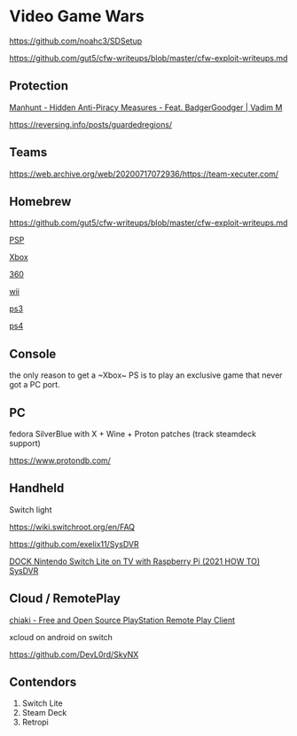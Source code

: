 # Video Game Wars

https://github.com/noahc3/SDSetup

https://github.com/gut5/cfw-writeups/blob/master/cfw-exploit-writeups.md

## Protection

[Manhunt - Hidden Anti-Piracy Measures - Feat. BadgerGoodger | Vadim M](https://www.youtube.com/watch?v=WfDg7BidsY4)

https://reversing.info/posts/guardedregions/

## Teams

https://web.archive.org/web/20200717072936/https://team-xecuter.com/

## Homebrew

https://github.com/gut5/cfw-writeups/blob/master/cfw-exploit-writeups.md

[PSP](https://www.youtube.com/watch?v=INdUZk4NFIA)

[Xbox](https://www.youtube.com/watch?v=6fOjGLCctEY) 

[360](https://www.youtube.com/watch?v=uxjpmc8ZIxM)

[wii](https://www.youtube.com/watch?v=0rjaiNIc4W8)

[ps3](https://www.youtube.com/watch?v=DUGGJpn2_zY)

[ps4](https://www.youtube.com/watch?v=QMiubC6LdTA)

## Console

the only reason to get a ~Xbox~ PS is to play an exclusive game that never got a PC port.

## PC

fedora SilverBlue with X + Wine + Proton patches (track steamdeck support)

https://www.protondb.com/

## Handheld

Switch light

https://wiki.switchroot.org/en/FAQ

https://github.com/exelix11/SysDVR

[DOCK Nintendo Switch Lite on TV with Raspberry Pi (2021 HOW TO) SysDVR](https://www.youtube.com/watch?v=mJ4-HXS2H74)

## Cloud / RemotePlay

[chiaki - Free and Open Source PlayStation Remote Play Client](https://sr.ht/~thestr4ng3r/chiaki/)

xcloud on android on switch

https://github.com/DevL0rd/SkyNX

## Contendors

1. Switch Lite
2. Steam Deck
3. Retropi
